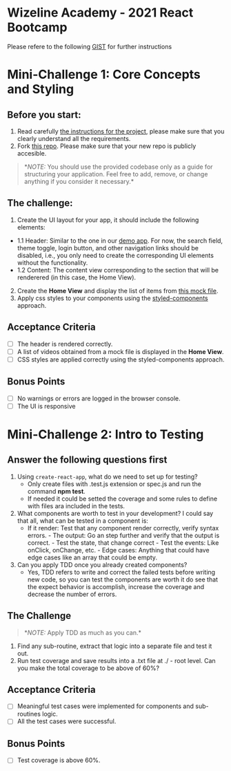 # Wizeline Academy - 2021 React Bootcamp

Please refere to the following [GIST](https://gist.github.com/jparciga/83341911fbc8cd716be12af50c0e496a) for further instructions

# Mini-Challenge 1: Core Concepts and Styling

## Before you start:

1. Read carefully [the instructions for the project](https://gist.github.com/jparciga/83341911fbc8cd716be12af50c0e496a), please make sure that you clearly understand all the requirements.
2. Fork [this repo](https://github.com/wdonet/react-certification-2021). Please make sure that your new repo is publicly accesible.

> \*_NOTE:_ You should use the provided codebase only as a guide for structuring your application. Feel free to add, remove, or change anything if you consider it necessary.\*

## The challenge:

1. Create the UI layout for your app, it should include the following elements:

- 1.1 Header: Similar to the one in our [demo app](https://react-certification-2020.netlify.app/). For now, the search field, theme toggle, login button, and other navigation links should be disabled, i.e., you only need to create the corresponding UI elements without the functionality.
- 1.2 Content: The content view corresponding to the section that will be renderered (in this case, the Home View).

2. Create the **Home View** and display the list of items from [this mock file](https://gist.github.com/jparciga/1d4dd34fb06ba74237f8966e2e777ff5).
3. Apply css styles to your components using the [styled-components](https://styled-components.com/) approach.

## Acceptance Criteria

- [ ] The header is rendered correctly.
- [ ] A list of videos obtained from a mock file is displayed in the **Home View**.
- [ ] CSS styles are applied correctly using the styled-components approach.

## Bonus Points

- [ ] No warnings or errors are logged in the browser console.
- [ ] The UI is responsive

# Mini-Challenge 2: Intro to Testing

## Answer the following questions first

1. Using `create-react-app`, what do we need to set up for testing?
   - Only create files with .test.js extension or spec.js and run the command **npm test**.
   - If needed it could be setted the coverage and some rules to define with files ara included in the tests.
2. What components are worth to test in your development?
   I could say that all, what can be tested in a component is:  
    - If it render: Test that any component render correctly, verify syntax errors. - The output: Go an step further and verify that the output is correct. - Test the state, that change correct - Test the events: Like onClick, onChange, etc. - Edge cases: Anything that could have edge cases like an array that could be empty.
3. Can you apply TDD once you already created components?
   - Yes, TDD refers to write and correct the failed tests before writing new code, so you can test the components are worth it do see that the expect behavior is accomplish, increase the coverage and decrease the number of errors.

## The Challenge

> \*_NOTE:_ Apply TDD as much as you can.\*

1. Find any sub-routine, extract that logic into a separate file and test it out.
2. Run test coverage and save results into a .txt file at ./ - root level. Can you make the total coverage to be above of 60%?

## Acceptance Criteria

- [ ] Meaningful test cases were implemented for components and sub-routines logic.
- [ ] All the test cases were successful.

## Bonus Points

- [ ] Test coverage is above 60%.
